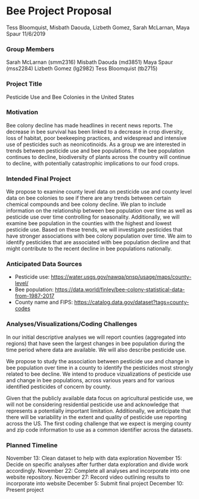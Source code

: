 Bee Project Proposal
================
Tess Bloomquist, Misbath Daouda, Lizbeth Gomez, Sarah McLarnan, Maya Spaur
11/6/2019

### Group Members

Sarah McLarnan (smm2316)
Misbath Daouda (md3851)
Maya Spaur (mss2284)
Lizbeth Gomez (lg2982)
Tess Bloomquist (tb2715)

### Project Title

Pesticide Use and Bee Colonies in the United States

### Motivation

Bee colony decline has made headlines in recent news reports. The decrease in bee survival has been linked to a decrease in crop diversity, loss of habitat, poor beekeeping practices, and widespread and intensive use of pesticides such as neonicotinoids. As a group we are interested in trends between pesticide use and bee populations. If the bee population continues to decline, biodiversity of plants across the country will continue to decline, with potentially catastrophic implications to our food crops.

### Intended Final Project

We propose to examine county level data on pesticide use and county level data on bee colonies to see if there are any trends between certain chemical compounds and bee colony decline. We plan to include information on the relationship between bee population over time as well as pesticide use over time controlling for seasonality. Additionally, we will examine bee population in the counties with the highest and lowest pesticide use. Based on these trends, we will investigate pesticides that have stronger associations with bee colony population over time. We aim to identify pesticides that are associated with bee population decline and that might contribute to the recent decline in bee populations nationally.

### Anticipated Data Sources

-   Pesticide use: <https://water.usgs.gov/nawqa/pnsp/usage/maps/county-level/>
-   Bee population: <https://data.world/finley/bee-colony-statistical-data-from-1987-2017>
-   County name and FIPS: <https://catalog.data.gov/dataset?tags=county-codes>

### Analyses/Visualizations/Coding Challenges

In our initial descriptive analyses we will report counties (aggregated into regions) that have seen the largest changes in bee population during the time period where data are available. We will also describe pesticide use.

We propose to study the association between pesticide use and change in bee population over time in a county to identify the pesticides most strongly related to bee decline. We intend to produce vizualizations of pesticide use and change in bee populations, across various years and for various identified pesticides of concern by county.

Given that the publicly available data focus on agricultural pesticide use, we will not be considering residential pesticide use and acknowledge that represents a potentially important limitation. Additionally, we anticipate that there will be variability in the extent and quality of pesticide use reporting across the US. The first coding challenge that we expect is merging county and zip code information to use as a common identifier across the datasets.

### Planned Timeline

November 13: Clean dataset to help with data exploration November 15: Decide on specific analyses after further data exploration and divide work accordingly. November 22: Complete all analyses and incorporate into one website repository. November 27: Record video outlining results to incorporate into website December 5: Submit final project December 10: Present project
